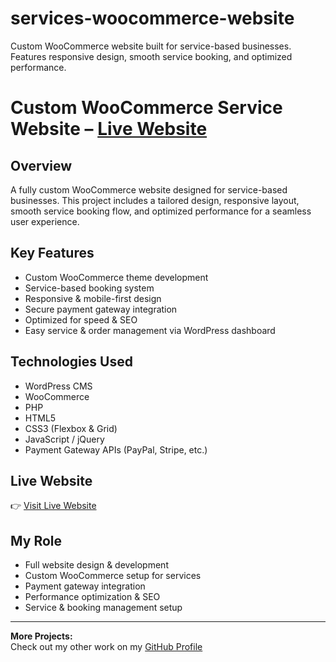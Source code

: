 # services-woocommerce-website
Custom WooCommerce website built for service-based businesses. Features responsive design, smooth service booking, and optimized performance.
# Custom WooCommerce Service Website – [Live Website](https://www.treloargardens.com.au/ )

## Overview
A fully custom WooCommerce website designed for service-based businesses. This project includes a tailored design, responsive layout, smooth service booking flow, and optimized performance for a seamless user experience.

## Key Features
- Custom WooCommerce theme development
- Service-based booking system
- Responsive & mobile-first design
- Secure payment gateway integration
- Optimized for speed & SEO
- Easy service & order management via WordPress dashboard

## Technologies Used
- WordPress CMS
- WooCommerce
- PHP
- HTML5
- CSS3 (Flexbox & Grid)
- JavaScript / jQuery
- Payment Gateway APIs (PayPal, Stripe, etc.)

## Live Website
👉 [Visit Live Website](https://www.treloargardens.com.au/ )

## My Role
- Full website design & development
- Custom WooCommerce setup for services
- Payment gateway integration
- Performance optimization & SEO
- Service & booking management setup

---

**More Projects:**  
Check out my other work on my [GitHub Profile](https://github.com/UmerDev695)

